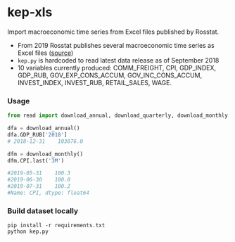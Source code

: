 # kep-xls
Import macroeconomic time series from Excel files published by Rosstat.

- From 2019 Rosstat publishes several macroeconomic time series as Excel files ([source](https://www.gks.ru/compendium/document/50802)) 
- `kep.py` is hardcoded to read latest data release as of September 2018
- 10 variables currently produced: COMM_FREIGHT, CPI, GDP_INDEX, GDP_RUB, GOV_EXP_CONS_ACCUM, 
GOV_INC_CONS_ACCUM, INVEST_INDEX, INVEST_RUB, RETAIL_SALES, WAGE.

### Usage 

```python 
from read import download_annual, download_quarterly, download_monthly

dfa = download_annual()
dfa.GDP_RUB['2018']
# 2018-12-31    103876.0

dfm = download_monthly()
dfm.CPI.last('3M')

#2019-05-31    100.3
#2019-06-30    100.0
#2019-07-31    100.2
#Name: CPI, dtype: float64
```

### Build dataset locally

```
pip install -r requirements.txt
python kep.py
```
